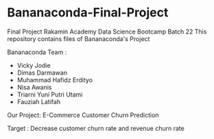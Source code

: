 # Bananaconda-Final-Project

Final Project Rakamin Academy Data Science Bootcamp Batch 22
This repository contains files of Bananaconda's Project



Bananaconda Team :

- Vicky Jodie
- Dimas Darmawan
- Muhammad Hafidz Erdityo
- Nisa Awanis
- Triarni Yuni Putri Utami
- Fauziah Latifah

Our Project:
E-Commerce Customer Churn Prediction

Target :
Decrease customer churn rate and revenue churn rate
